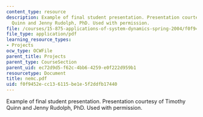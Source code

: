 ```yaml
---
content_type: resource
description: Example of final student presentation. Presentation courtesy of Timothy
  Quinn and Jenny Rudolph, PhD. Used with permission.
file: /courses/15-875-applications-of-system-dynamics-spring-2004/f0f9452ecc136115be1e5f2ddfb17440_nemc.pdf
file_type: application/pdf
learning_resource_types:
- Projects
ocw_type: OCWFile
parent_title: Projects
parent_type: CourseSection
parent_uid: ec72d9d5-f62c-4bb6-4259-e0f222d959b1
resourcetype: Document
title: nemc.pdf
uid: f0f9452e-cc13-6115-be1e-5f2ddfb17440
---
```

Example of final student presentation. Presentation courtesy of Timothy Quinn and Jenny Rudolph, PhD. Used with permission.